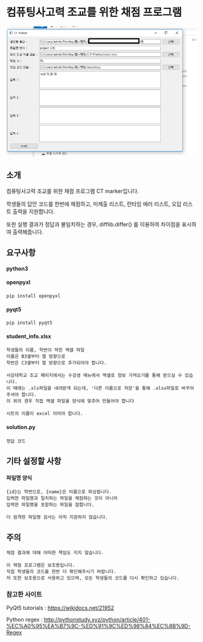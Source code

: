 # 컴퓨팅사고력 조교를 위한 채점 프로그램

![](./capture.PNG)

## 소개

컴퓨팅사고력 조교를 위한 채점 프로그램 CT marker입니다.

학생들의 답안 코드를 한번에 채점하고, 미제출 리스트, 런타임 에러 리스트, 오답 리스트 출력을 지원합니다.

또한 실행 결과가 정답과 불일치하는 경우, difflib.differ() 를 이용하여 차이점을 표시하여 출력해줍니다.



## 요구사항

#### python3

#### openpyxl

```shell
pip install openpyxl
```

#### pyqt5

```
pip install pyqt5
```

#### student_info.xlsx

```
학생들의 이름, 학번이 적힌 액셀 파일
이름은 B3셀부터 열 방향으로
학번은 C3셀부터 열 방향으로 추가되어야 합니다.

서강대학교 조교 페이지에서는 수강생 메뉴에서 엑셀로 정보 가져오기를 통해 받으실 수 있습니다.
이 때에는 .xls파일을 내려받게 되는데, '다른 이름으로 저장'을 통해 .xlsx파일로 바꾸어주셔야 합니다. 
이 외의 경우 직접 엑셀 파일을 양식에 맞추어 만들어야 합니다

시트의 이름이 excel 이어야 합니다.
```

#### solution.py

```
정답 코드
```

## 기타 설정할 사항

#### 파일명 양식

```
{id}는 학번으로, {name}은 이름으로 파싱됩니다.
입력한 파일명과 일치하는 파일을 채점하는 것이 아니라
입력한 파일명을 포함하는 파일을 점합니다.

더 엄격한 파일명 검사는 아직 지원하지 않습니다.
```

## 주의

```
채점 결과에 대해 어떠한 책임도 지지 않습니다.

이 채점 프로그램은 보조용입니다.
직접 학생들의 코드를 한번 더 확인해주시기 바랍니다.
저 또한 보조용으로 사용하고 있으며, 모든 학생들의 코드를 다시 확인하고 있습니다.
```

### 참고한 사이트
PyQt5 tutorials : https://wikidocs.net/21952

Python regex : http://pythonstudy.xyz/python/article/401-%EC%A0%95%EA%B7%9C-%ED%91%9C%ED%98%84%EC%8B%9D-Regex

